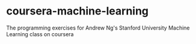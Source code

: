 # coursera-machine-learning
The programming exercises for Andrew Ng's Stanford University Machine Learning class on coursera
